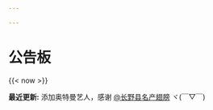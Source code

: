 ```yaml
---

---
```


# 公告板   

{{< now >}}

**最近更新:** 添加奥特曼艺人，感谢 [@长野县名产翅膀](https://space.bilibili.com/1464994/#/) ヾ(￣▽￣)

<!-- **最近更新:** 添加东京03的几个短剧，感谢 [@三葉__](https://space.bilibili.com/119571380/#/) [@akihoni](https://space.bilibili.com/412335/#/)  -->

<!-- **最近更新:** 由algolia支援的站内搜索上线ヾ(￣▽￣) -->

<!-- **最近更新：** 过完年该干活啦~~ 明年七天乐再见 ヾ(￣▽￣)Bye~Bye~

颜色对应更新时间： 

- 三天内 -> 橙
- 三到七天 -> 紫
- 七到十四天 -> 蓝
- 十四天前 -> 白 -->

<!-- **最近更新：** 大哥大嫂过年好~ -->

<!-- 2017只剩下几天啦www，版头更新了一下，加入了几组新面孔！~~然而基本木有区别的啦hhh~~ -->




